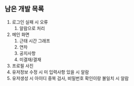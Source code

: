 ## 남은 개발 목록

1. 로그인 실패 시 오류
   1. 알람으로 처리
2. 메인 화면
   1. 근태 시간 그래프
   2. 연차
   3. 공지사항
   4. 미결재/결재
3. 프로필 사진
4. 유저정보 수정 시 미 입력사항 있을 시 알람
5. 유저생성 시 아이디 중복 검사, 비밀번호 확인이랑 불일치 시 알람